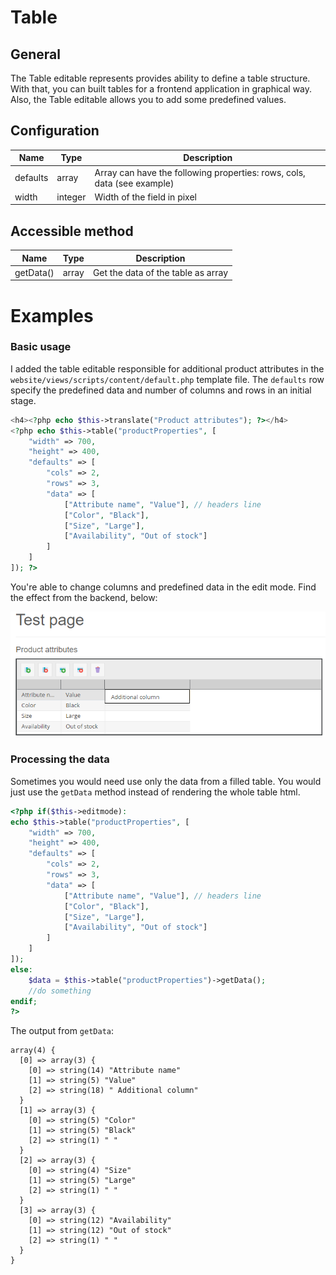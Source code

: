 # Table 

## General

The Table editable represents provides ability to define a table structure.
With that, you can built tables for a frontend application in graphical way. 
Also, the Table editable allows you to add some predefined values.

## Configuration

| Name     | Type    | Description                                                             |
|----------|---------|-------------------------------------------------------------------------|
| defaults | array   | Array can have the following properties: rows, cols, data (see example) |
| width    | integer | Width of the field in pixel                                             |

## Accessible method

| Name      | Type  | Description                        |
|-----------|-------|------------------------------------|
| getData() | array | Get the data of the table as array |

# Examples

### Basic usage

I added the table editable responsible for additional product attributes in the ```website/views/scripts/content/default.php``` template file. 
The ```defaults``` row specify the predefined data and number of columns and rows in an initial stage. 

```php
<h4><?php echo $this->translate("Product attributes"); ?></h4>
<?php echo $this->table("productProperties", [
    "width" => 700,
    "height" => 400,
    "defaults" => [
        "cols" => 2,
        "rows" => 3,
        "data" => [
            ["Attribute name", "Value"], // headers line
            ["Color", "Black"],
            ["Size", "Large"],
            ["Availability", "Out of stock"]
        ]
    ]
]); ?>
```

You're able to change columns and predefined data in the edit mode.
Find the effect from the backend, below:

![Table editable rendered in the editmode](../../img/editables_table_editmode.png)

### Processing the data

Sometimes you would need use only the data from a filled table. 
You would just use the ```getData``` method instead of rendering the whole table html.

```php
<?php if($this->editmode):
echo $this->table("productProperties", [
    "width" => 700,
    "height" => 400,
    "defaults" => [
        "cols" => 2,
        "rows" => 3,
        "data" => [
            ["Attribute name", "Value"], // headers line
            ["Color", "Black"],
            ["Size", "Large"],
            ["Availability", "Out of stock"]
        ]
    ]
]);
else:
    $data = $this->table("productProperties")->getData();
    //do something
endif;
?>
```


The output from ```getData```:

```
array(4) {
  [0] => array(3) {
    [0] => string(14) "Attribute name"
    [1] => string(5) "Value"
    [2] => string(18) " Additional column"
  }
  [1] => array(3) {
    [0] => string(5) "Color"
    [1] => string(5) "Black"
    [2] => string(1) " "
  }
  [2] => array(3) {
    [0] => string(4) "Size"
    [1] => string(5) "Large"
    [2] => string(1) " "
  }
  [3] => array(3) {
    [0] => string(12) "Availability"
    [1] => string(12) "Out of stock"
    [2] => string(1) " "
  }
}
```